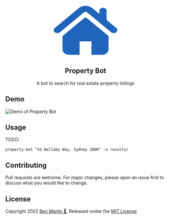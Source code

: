<p align="center">
  <a href="https://github.com/bm9k/property-bot/">
    <img src="img/logo.svg" alt="logo" width="200" height="165">
  </a>
</p>

<!-- # Property Bot -->
<h2 align="center">Property Bot</h2>

<p align="center">A bot to search for real estate property listings</p>

<!-- &nbsp;&nbsp;&nbsp;&nbsp;&nbsp;&nbsp;&nbsp;&nbsp;&nbsp;&nbsp;&nbsp;&nbsp;&nbsp;&nbsp;&nbsp;&nbsp;&nbsp;&nbsp;&nbsp;
[![Version](https://img.shields.io/github/package-json/v/bm9k/property-bot)](package.json)
[![Contributions welcome](https://img.shields.io/badge/contributions-welcome-orange)](https://github.com/bm9k/property-bot/#Contributing)
[![License](https://img.shields.io/badge/license-MIT-blue)](https://opensource.org/licenses/MIT) -->

## Demo
![Demo of Property Bot](img/demo.gif)

## Usage
TODO:
```
property-bot "42 Wallaby Way, Sydney 2000" -o results/
```

## Contributing
Pull requests are welcome. For major changes, please open an issue first to discuss what you would like to change.

## License
Copyright 2022 [Ben Martin 🦅](https://github.com/bm9k). Released under the [MIT License](LICENSE)



